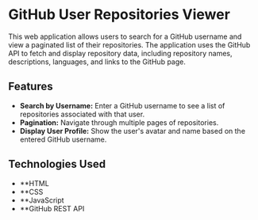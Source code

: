 # GitHub User Repositories Viewer
This web application allows users to search for a GitHub username and view a paginated list of their repositories. The application uses the GitHub API to fetch and display repository data, including repository names, descriptions, languages, and links to the GitHub page.

## Features

- **Search by Username:** Enter a GitHub username to see a list of repositories associated with that user.
- **Pagination:** Navigate through multiple pages of repositories.
- **Display User Profile:** Show the user's avatar and name based on the entered GitHub username.

## Technologies Used
- **HTML
- **CSS
- **JavaScript
- **GitHub REST API
